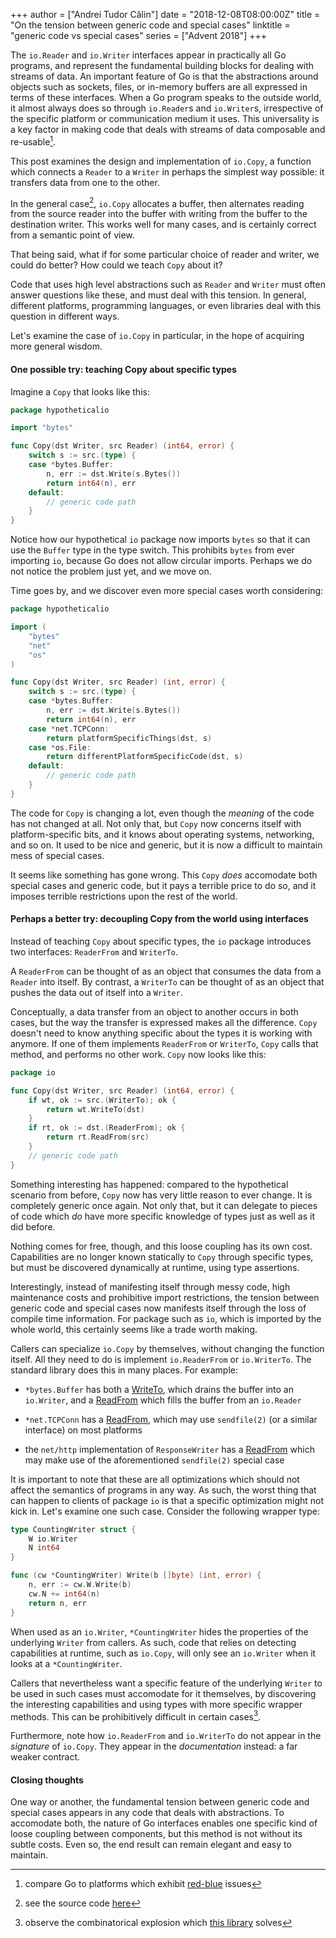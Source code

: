+++
author = ["Andrei Tudor Călin"]
date = "2018-12-08T08:00:00Z"
title = "On the tension between generic code and special cases"
linktitle = "generic code vs special cases"
series = ["Advent 2018"]
+++

The `io.Reader` and `io.Writer` interfaces appear in practically
all Go programs, and represent the fundamental building blocks for
dealing with streams of data. An important feature of Go is that the
abstractions around objects such as sockets, files, or in-memory
buffers are all expressed in terms of these interfaces. When a
Go program speaks to the outside world, it almost always does so
through `io.Reader`s and `io.Writer`s, irrespective of the specific
platform or communication medium it uses. This universality is a
key factor in making code that deals with streams of data composable
and re-usable[^1].

This post examines the design and implementation of `io.Copy`,
a function which connects a `Reader` to a `Writer` in perhaps the
simplest way possible: it transfers data from one to the other.

In the general case[^2], `io.Copy` allocates a buffer, then alternates
reading from the source reader into the buffer with writing from the
buffer to the destination writer. This works well for many cases,
and is certainly correct from a semantic point of view.

That being said, what if for some particular choice of reader and
writer, we could do better? How could we teach `Copy` about it?

Code that uses high level abstractions such as `Reader` and `Writer`
must often answer questions like these, and must deal with this
tension.  In general, different platforms, programming languages,
or even libraries deal with this question in different ways.

Let's examine the case of `io.Copy` in particular, in the hope of
acquiring more general wisdom.

#### One possible try: teaching Copy about specific types

Imagine a `Copy` that looks like this:

```go
package hypotheticalio

import "bytes"

func Copy(dst Writer, src Reader) (int64, error) {
	switch s := src.(type) {
	case *bytes.Buffer:
		n, err := dst.Write(s.Bytes())
		return int64(n), err
	default:
		// generic code path
	}
}
```

Notice how our hypothetical `io` package now imports `bytes` so that it
can use the `Buffer` type in the type switch. This prohibits `bytes`
from ever importing `io`, because Go does not allow circular imports.
Perhaps we do not notice the problem just yet, and we move on.

Time goes by, and we discover even more special cases worth considering:

```go
package hypotheticalio

import (
	"bytes"
	"net"
	"os"
)

func Copy(dst Writer, src Reader) (int, error) {
	switch s := src.(type) {
	case *bytes.Buffer:
		n, err := dst.Write(s.Bytes())
		return int64(n), err
	case *net.TCPConn:
		return platformSpecificThings(dst, s)
	case *os.File:
		return differentPlatformSpecificCode(dst, s)
	default:
		// generic code path
	}
}
```

The code for `Copy` is changing a lot, even though the _meaning_
of the code has not changed at all. Not only that, but `Copy` now
concerns itself with platform-specific bits, and it knows about
operating systems, networking, and so on. It used to be nice and
generic, but it is now a difficult to maintain mess of special cases.

It seems like something has gone wrong. This `Copy` _does_ accomodate
both special cases and generic code, but it pays a terrible price to
do so, and it imposes terrible restrictions upon the rest of the world.

#### Perhaps a better try: decoupling Copy from the world using interfaces

Instead of teaching `Copy` about specific types, the `io` package
introduces two interfaces: `ReaderFrom` and `WriterTo`.

A `ReaderFrom` can be thought of as an object that consumes the data
from a `Reader` into itself. By contrast, a `WriterTo` can be
thought of as an object that pushes the data out of itself into a
`Writer`.

Conceptually, a data transfer from an object to another occurs in both
cases, but the way the transfer is expressed makes all the difference.
`Copy` doesn't need to know anything specific about the types it is
working with anymore. If one of them implements `ReaderFrom` or `WriterTo`,
`Copy` calls that method, and performs no other work. `Copy` now looks
like this:

```go
package io

func Copy(dst Writer, src Reader) (int64, error) {
	if wt, ok := src.(WriterTo); ok {
		return wt.WriteTo(dst)
	}
	if rt, ok := dst.(ReaderFrom); ok {
		return rt.ReadFrom(src)
	}
	// generic code path
}
```

Something interesting has happened: compared to the hypothetical
scenario from before, `Copy` now has very little reason to ever
change. It is completely generic once again. Not only that, but it
can delegate to pieces of code which _do_ have more specific knowledge
of types just as well as it did before.

Nothing comes for free, though, and this loose coupling has its
own cost.  Capabilities are no longer known statically to `Copy`
through specific types, but must be discovered dynamically at runtime,
using type assertions.

Interestingly, instead of manifesting itself through messy code,
high maintenance costs and prohibitive import restrictions, the
tension between generic code and special cases now manifests itself
through the loss of compile time information. For package such as `io`,
which is imported by the whole world, this certainly seems like a
trade worth making.

Callers can specialize `io.Copy` by themselves, without changing the
function itself. All they need to do is implement `io.ReaderFrom` or
`io.WriterTo`. The standard library does this in many places. For example:

* `*bytes.Buffer` has both a [WriteTo](https://golang.org/pkg/bytes/#Buffer.WriteTo),
  which drains the buffer into an `io.Writer`, and a
  [ReadFrom](https://golang.org/pkg/bytes/#Buffer.ReadFrom) which fills
  the buffer from an `io.Reader`

* `*net.TCPConn` has a [ReadFrom](https://golang.org/pkg/net/#TCPConn.ReadFrom),
  which may use `sendfile(2)` (or a similar interface) on most platforms

* the `net/http` implementation of `ResponseWriter` has a
  [ReadFrom](https://golang.org/src/net/http/server.go#L566) which may make use
  of the aforementioned `sendfile(2)` special case

It is important to note that these are all optimizations which should not
affect the semantics of programs in any way. As such, the worst thing that
can happen to clients of package `io` is that a specific optimization
might not kick in. Let's examine one such case. Consider the following
wrapper type:

```go
type CountingWriter struct {
	W io.Writer
	N int64
}

func (cw *CountingWriter) Write(b []byte) (int, error) {
	n, err := cw.W.Write(b)
	cw.N += int64(n)
	return n, err
}
```

When used as an `io.Writer`, `*CountingWriter` hides the properties
of the underlying `Writer` from callers. As such, code that relies on
detecting capabilities at runtime, such as `io.Copy`, will only see an
`io.Writer` when it looks at a `*CountingWriter`.

Callers that nevertheless want a specific feature of the underlying
`Writer` to be used in such cases must accomodate for it themselves,
by discovering the interesting capabilities and using types with more
specific wrapper methods. This can be prohibitively difficult in
certain cases[^3].

Furthermore, note how `io.ReaderFrom` and `io.WriterTo` do not appear
in the _signature_ of `io.Copy`. They appear in the _documentation_
instead: a far weaker contract.

#### Closing thoughts

One way or another, the fundamental tension between generic code
and special cases appears in any code that deals with abstractions.
To accomodate both, the nature of Go interfaces enables one specific
kind of loose coupling between components, but this method is not
without its subtle costs.  Even so, the end result can remain elegant
and easy to maintain.

[^1]: compare Go to platforms which exhibit [red-blue](http://journal.stuffwithstuff.com/2015/02/01/what-color-is-your-function/) issues

[^2]: see the source code [here](https://github.com/golang/go/blob/112f28defcbd8f48de83f4502093ac97149b4da6/src/io/io.go#L401-L423)

[^3]: observe the combinatorical explosion which [this library](https://github.com/felixge/httpsnoop) solves
